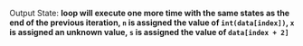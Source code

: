 Output State: **loop will execute one more time with the same states as the end of the previous iteration, `n` is assigned the value of `int(data[index])`, `x` is assigned an unknown value, `s` is assigned the value of `data[index + 2]`**